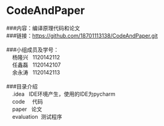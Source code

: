 ﻿# CodeAndPaper
###内容：编译原理代码和论文<br>
###链接：https://github.com/18701113138/CodeAndPaper.git<br>
<br>
###小组成员及学号：<br>
     杨隆兴       1120142112<br>
     任鑫磊       1120142107<br>
     余永涛       1120142113<br>
<br>
###目录介绍<br>
     .idea       IDE环境产生，使用的IDE为pycharm<br>
     code        代码<br>
     paper       论文<br>
     evaluation  测试程序<br>
